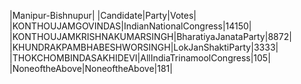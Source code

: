  
|Manipur-Bishnupur|
|Candidate|Party|Votes|
|KONTHOUJAMGOVINDAS|IndianNationalCongress|14150|
|KONTHOUJAMKRISHNAKUMARSINGH|BharatiyaJanataParty|8872|
|KHUNDRAKPAMBHABESHWORSINGH|LokJanShaktiParty|3333|
|THOKCHOMBINDASAKHIDEVI|AllIndiaTrinamoolCongress|105|
|NoneoftheAbove|NoneoftheAbove|181|
